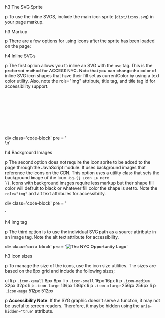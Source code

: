 h3 The SVG Sprite

p To use the inline SVGS, include the main icon sprite (<code>dist/icons.svg</code>) in your page markup.

h3 Markup

p There are a few options for using icons after the sprite has been loaded on the page:

h4 Inline SVG’s

p The first option allows you to inline an SVG with the <code>use</code> tag. This is the preferred method for ACCESS NYC. Note that you can change the color of inline SVG icon shapes that have their fill set as currentColor by using a text color utility. Also, note the role="img" attribute, title tag, and title tag id for accessibility support.

div class='code-block'
  pre
    = '<svg class="icon-logo-nyco icon-xlarge text-color-blue-dark" role="img">\n'
    = '  <title id="icon-logo-nyco-title">The NYC Opportunity Logo</title>\n'
    = '  <use xlink:href="#icon-logo-nyco"></use>\n'
    = '</svg>\n'

h4 Background Images

p The second option does not require the icon sprite to be added to the page through the JavaScript module. It uses background images that reference the icons on the CDN. This option uses a utility class that sets the background image of the icon <code>.bg-{{ Icon ID Here }}</code>. Icons with background images require less markup but their shape fill color will default to black or whatever fill color the shape is set to. Note the <code>role="img"</code> and alt text attributes for accessibility.

div class='code-block'
  pre
    = '<div class="icon-logo-nyco" role="img" alt="The NYC Opportunity Logo"></div>'

h4 img tag

p The third option is to use the individual SVG path as a source attribute in an image tag. Note the alt text attribute for accessibility.

div class='code-block'
  pre
    = '<img src="svgs/icon-logo-nyco.svg" alt="The NYC Opportunity Logo">'

h3 Icon sizes

p To manage the size of the icons, use the icon size utilities. The sizes are based on the 8px grid and include the following sizes;

ul
  li
    p <code>.icon-xsmall</code> 8px 8px
  li
    p <code>.icon-small</code> 16px 16px
  li
    p <code>.icon-medium</code> 32px 32px
  li
    p <code>.icon-large</code> 136px 136px
  li
    p <code>.icon-xlarge</code> 256px 256px
  li
    p <code>.icon-mega</code> 512px 512px

p <b>Accessibility Note</b>: If the SVG graphic doesn't serve a function, it may not be useful to screen readers. Therefore, it may be hidden using the <code>aria-hidden="true"</code> attribute.